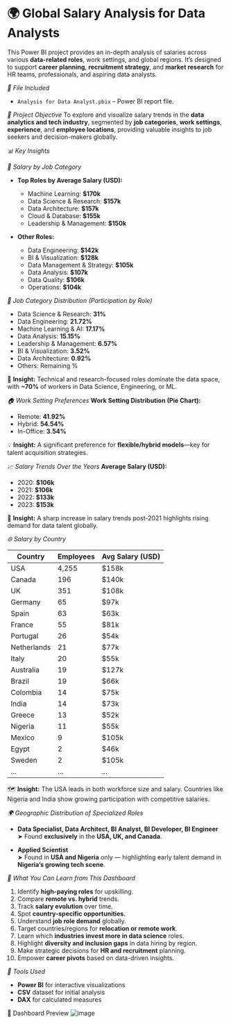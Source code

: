# 🌍 Global Salary Analysis for Data Analysts

This Power BI project provides an in-depth analysis of salaries across various **data-related roles**, work settings, and global regions. It’s designed to support **career planning**, **recruitment strategy**, and **market research** for HR teams, professionals, and aspiring data analysts.

*📁 File Included*
- `Analysis for Data Analyst.pbix` – Power BI report file.

*🎯 Project Objective*
To explore and visualize salary trends in the **data analytics and tech industry**, segmented by **job categories**, **work settings**, **experience**, and **employee locations**, providing valuable insights to job seekers and decision-makers globally.

*📊 Key Insights*

*💼 Salary by Job Category*
- **Top Roles by Average Salary (USD):**
  - Machine Learning: **$170k**
  - Data Science & Research: **$157k**
  - Data Architecture: **$157k**
  - Cloud & Database: **$155k**
  - Leadership & Management: **$150k**

- **Other Roles:**
  - Data Engineering: **$142k**
  - BI & Visualization: **$128k**
  - Data Management & Strategy: **$105k**
  - Data Analysis: **$107k**
  - Data Quality: **$106k**
  - Operations: **$104k**

*👥 Job Category Distribution (Participation by Role)*
- Data Science & Research: **31%**  
- Data Engineering: **21.72%**  
- Machine Learning & AI: **17.17%**  
- Data Analysis: **15.15%**  
- Leadership & Management: **6.57%**  
- BI & Visualization: **3.52%**  
- Data Architecture: **0.92%**  
- Others: Remaining %

🔎 **Insight:** Technical and research-focused roles dominate the data space, with **~70%** of workers in Data Science, Engineering, or ML.

*🏠 Work Setting Preferences*
**Work Setting Distribution (Pie Chart):**
- Remote: **41.92%**
- Hybrid: **54.54%**
- In-Office: **3.54%**

💡 **Insight:** A significant preference for **flexible/hybrid models**—key for talent acquisition strategies.

*📈 Salary Trends Over the Years*
**Average Salary (USD):**
- 2020: **$106k**
- 2021: **$106k**
- 2022: **$133k**
- 2023: **$153k**

📌 **Insight:** A sharp increase in salary trends post-2021 highlights rising demand for data talent globally.

*🌐 Salary by Country*

| Country        | Employees | Avg Salary (USD) |
|----------------|-----------|------------------|
| USA            | 4,255     | $158k            |
| Canada         | 196       | $140k            |
| UK             | 351       | $108k            |
| Germany        | 65        | $97k             |
| Spain          | 63        | $63k             |
| France         | 55        | $81k             |
| Portugal       | 26        | $54k             |
| Netherlands    | 21        | $77k             |
| Italy          | 20        | $55k             |
| Australia      | 19        | $127k            |
| Brazil         | 19        | $66k             |
| Colombia       | 14        | $75k             |
| India          | 14        | $73k             |
| Greece         | 13        | $52k             |
| Nigeria        | 11        | $55k             |
| Mexico         | 9         | $105k            |
| Egypt          | 2         | $46k             |
| Sweden         | 2         | $105k            |
| ...            | ...       | ...              |

🗺️ **Insight:** The USA leads in both workforce size and salary. Countries like Nigeria and India show growing participation with competitive salaries.

*🌍 Geographic Distribution of Specialized Roles*

- **Data Specialist, Data Architect, BI Analyst, BI Developer, BI Engineer**  
  ➤ Found **exclusively** in the **USA, UK, and Canada**.

- **Applied Scientist**  
  ➤ Found in **USA and Nigeria** only — highlighting early talent demand in **Nigeria’s growing tech scene**.
  
*🧠 What You Can Learn from This Dashboard*
1. Identify **high-paying roles** for upskilling.
2. Compare **remote vs. hybrid** trends.
3. Track **salary evolution** over time.
4. Spot **country-specific opportunities**.
5. Understand **job role demand** globally.
6. Target countries/regions for **relocation or remote work**.
7. Learn which **industries invest more in data science** roles.
8. Highlight **diversity and inclusion gaps** in data hiring by region.
9. Make strategic decisions for **HR and recruitment** planning.
10. Empower **career pivots** based on data-driven insights.

*🚀 Tools Used*
- **Power BI** for interactive visualizations
- **CSV** dataset for initial analysis
- **DAX** for calculated measures

📸 Dashboard Preview
![image](https://github.com/user-attachments/assets/5f63508d-5560-4dc8-8bd3-b8028fed9f7f)
